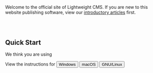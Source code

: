 Welcome to the official site of Lightweight CMS. If you are new to this website publishing software, view our [introductory articles](/#introduction) first.

<!-- Separator. -->
<div style="padding-top: 25pt;"></div>

<h2 id="quick-start">Quick Start</h2>

<p class="quick-start-hint">We think you are using <span id="client-system"></span></p>

<pre class="install-on-windows" style="display: none;"><code class="shell">> choco install php --version=8.1.8
> choco install composer
> choco install nodejs --version=16.16.0
> choco install rsync
> choco install sed
</code></pre>

<pre class="run-on-windows" style="display: none;"><code class="shell">> git clone https://github.com/cwchentw/lightweight-cms.git mysite
> cd mysite
> .\tools\bin\serve.bat
</code></pre>

<pre class="run-on-windows" style="display: none;"><code class="shell">> git remote set-url origin https://example.com/user/mysite.git
> .\tools\bin\migrate.bat
> git add .
> git commit -m "Migrate to a new site"
> git push -u origin master
</code></pre>

<pre class="install-on-macos" style="display: none;"><code class="shell">$ brew install php@8.1
$ brew install composer
$ brew install node@16
</code></pre>

<pre id="run-on-macos" style="display: none;"><code class="shell">$ git clone https://github.com/cwchentw/lightweight-cms.git mysite
$ cd mysite
$ ./tools/bin/serve
</code></pre>

<pre class="install-on-ubuntu" style="display: none;"><code class="shell">$ sudo apt install php php-xml php-mbstring php-zip unzip
</code></pre>

<pre class="install-on-ubuntu" style="display: none;"><code class="shell">$ curl -o composer-setup.php https://getcomposer.org/installer
$ php composer-setup.php --install-dir=$HOME/bin --filename=composer
</code></pre>

<p class="install-on-ubuntu" style="display: none;">Install <a href="https://github.com/nvm-sh/nvm" target="_blank" rel="noopener nofollow"><code>nvm</code></a></p>

<pre class="install-on-ubuntu" style="display: none;"><code class="shell">$ nvm install 16.16.0
$ nvm use 16.16.0
</code></pre>

<pre id="run-on-ubuntu" style="display: none;"><code class="shell">$ git clone https://github.com/cwchentw/lightweight-cms.git mysite
$ cd mysite
$ ./tools/bin/serve
</code></pre>

<pre id="run-on-unix" style="display: none;"><code class="shell">$ git remote set-url origin https://example.com/user/mysite.git
$ ./tools/bin/migrate
$ git add .
$ git commit -m "Migrate to a new site"
$ git push -u origin master
</code></pre>

<p class="quick-start-hint">View the instructions for <button id="instruction-windows" class="btn btn-secondary instruction-button">Windows</button> <button id="instruction-macos" class="btn btn-secondary instruction-button">macOS</button> <button id="instruction-linux" class="btn btn-secondary instruction-button">GNU/Linux</button></p>

<script>
(function () {
    function isWindows () {
        return window.navigator.userAgent.indexOf("Windows") !== -1;
    }

    function isMacOS () {
        return window.navigator.userAgent.indexOf("Mac") !== -1;
    }

    var clientSystem = document.getElementById('client-system');

    var installOnWindows = document.getElementsByClassName("install-on-windows");
    var runOnWindows = document.getElementsByClassName("run-on-windows");

    var installOnMacOS = document.getElementsByClassName("install-on-macos");

    var installOnUbuntu = document.getElementsByClassName("install-on-ubuntu");

    if (isWindows()) {
        for (var i = 0; i < installOnWindows.length; ++i) {
            installOnWindows[i].style.display = "inherit";
        }

        for (var i = 0; i < runOnWindows.length; ++i) {
            runOnWindows[i].style.display = "inherit";
        }

        clientSystem.innerText = "Windows";
    }
    else if (isMacOS()) {
        for (var i = 0; i < installOnMacOS.length; ++i) {
            installOnMacOS[i].style.display = "inherit";
        }

        document.getElementById("run-on-macos").style.display = "inherit";
        document.getElementById("run-on-unix").style.display = "inherit";

        clientSystem.innerText = "macOS";
    }
    else {
        for (var i = 0; i < installOnUbuntu.length; ++i) {
            installOnUbuntu[i].style.display = "inherit";
        }

        document.getElementById("run-on-ubuntu").style.display = "inherit";
        document.getElementById("run-on-unix").style.display = "inherit";

        clientSystem.innerText = "GNU/Linux";
    }

    document.getElementById("instruction-windows").addEventListener("click", function () {
        for (var i = 0; i < installOnWindows.length; ++i) {
            installOnWindows[i].style.display = "inherit";
        }

        for (var i = 0; i < runOnWindows.length; ++i) {
            runOnWindows[i].style.display = "inherit";
        }

        for (var i = 0; i < installOnMacOS.length; ++i) {
            installOnMacOS[i].style.display = "none";
        }

        document.getElementById("run-on-macos").style.display = "none";
        document.getElementById("run-on-unix").style.display = "none";

        for (var i = 0; i < installOnUbuntu.length; ++i) {
            installOnUbuntu[i].style.display = "none";
        }

        document.getElementById("run-on-ubuntu").style.display = "none";
    });

    document.getElementById("instruction-macos").addEventListener("click", function () {
        for (var i = 0; i < installOnWindows.length; ++i) {
            installOnWindows[i].style.display = "none";
        }

        for (var i = 0; i < runOnWindows.length; ++i) {
            runOnWindows[i].style.display = "none";
        }

        for (var i = 0; i < installOnMacOS.length; ++i) {
            installOnMacOS[i].style.display = "inherit";
        }

        document.getElementById("run-on-macos").style.display = "inherit";
        document.getElementById("run-on-unix").style.display = "inherit";

        for (var i = 0; i < installOnUbuntu.length; ++i) {
            installOnUbuntu[i].style.display = "none";
        }

        document.getElementById("run-on-ubuntu").style.display = "none";
    });

    document.getElementById("instruction-linux").addEventListener("click", function () {
        for (var i = 0; i < installOnWindows.length; ++i) {
            installOnWindows[i].style.display = "none";
        }

        for (var i = 0; i < runOnWindows.length; ++i) {
            runOnWindows[i].style.display = "none";
        }

        for (var i = 0; i < installOnMacOS.length; ++i) {
            installOnMacOS[i].style.display = "none";
        }

        document.getElementById("run-on-macos").style.display = "none";

        for (var i = 0; i < installOnUbuntu.length; ++i) {
            installOnUbuntu[i].style.display = "inherit";
        }

        document.getElementById("run-on-ubuntu").style.display = "inherit";
        document.getElementById("run-on-unix").style.display = "inherit";
    });
})();
</script>
